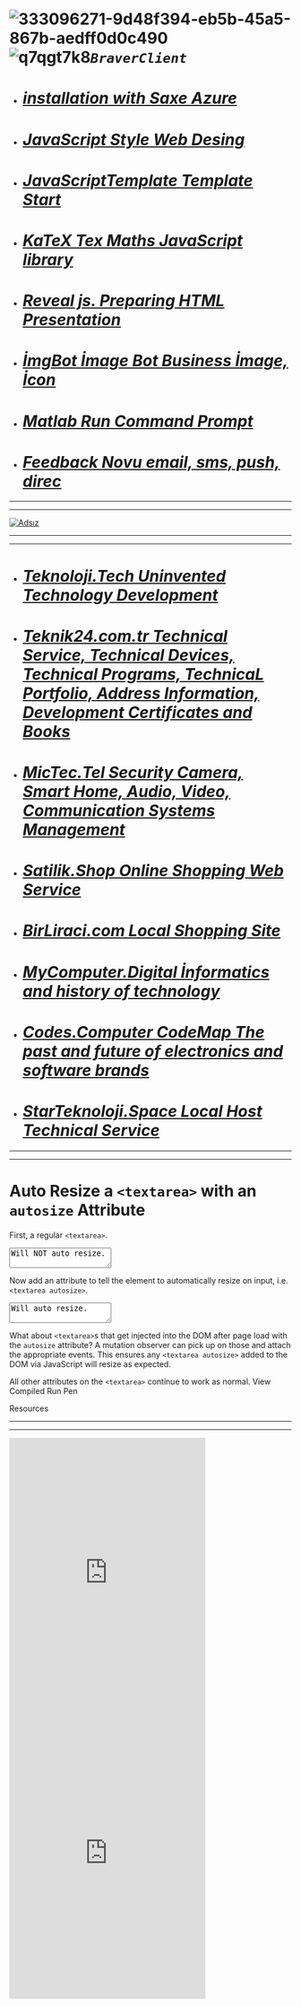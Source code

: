 #  ![333096271-9d48f394-eb5b-45a5-867b-aedff0d0c490](https://github.com/BraverClient/HelloWorld/assets/93947784/f9ab041a-8917-4ff6-8b3e-fca7c08d6f16)![q7qgt7k8](https://github.com/user-attachments/assets/fcd1b23e-ecb4-474e-8c35-4285f1b6f7f5)***`BraverClient`***

- # ***[installation with Saxe Azure](https://braverclient.github.io/SaxeAzure/)***
- # ***[JavaScript Style Web Desing](https://braverclient.github.io/standard-16.0.4/)***
- # ***[JavaScriptTemplate Template Start](https://braverclient.github.io/JavaScript/)***
- # ***[KaTeX Tex Maths JavaScript library](https://braverclient.github.io/KaTeX/)***
- # ***[Reveal js. Preparing HTML Presentation](https://braverclient.github.io/reveal.js/)***
- # ***[İmgBot İmage Bot Business İmage, İcon](https://braverclient.github.io/imgBot/)***
- # ***[Matlab Run Command Prompt](https://braverclient.github.io/run-command/)***
- # ***[Feedback Novu  email, sms, push, direc](https://braverclient.github.io/novu/)***
-------------------------------------------------------------------------------------------------------------------------------------------------------------------------
----------
[![Adsız](https://github.com/user-attachments/assets/98b5bc0a-c5ae-403c-8f48-b9b72bb623d1)](https://starteknoloji.space)

-------------------------------------------------------------------------------------------------------------------------------------------------------------------------
----------
- # ***[Teknoloji.Tech Uninvented Technology Development](https://teknoloji.tech)***
- # ***[Teknik24.com.tr Technical Service, Technical Devices, Technical Programs, TechnicaL Portfolio, Address Information, Development Certificates and Books](http://teknik24.com.tr)***
- # ***[MicTec.Tel Security Camera, Smart Home, Audio, Video, Communication Systems Management](https://mictec.tel)***
- # ***[Satilik.Shop Online Shopping Web Service](https://satilik.shop)***
- # ***[BirLiraci.com Local Shopping Site](https://birliraci.com)***
- # ***[MyComputer.Digital İnformatics and history of technology](https://mycomputer.digital/Fast-pages/)***
- # ***[Codes.Computer CodeMap The past and future of electronics and software brands](https://braverclient.github.io/Kod-Dosyalari/)***
- # ***[StarTeknoloji.Space Local Host Technical Service](https://v07n095z-4000.euw.devtunnels.ms)***
-------------------------------------------------------------------------------------------------------------------------------------------------------------------------
----------

# Auto Resize a `<textarea>` with an `autosize` Attribute

First, a regular `<textarea>`.

<textarea>Will NOT auto resize.</textarea>

Now add an attribute to tell the element to automatically resize on input, i.e. `<textarea autosize>`.

<textarea autosize>Will auto resize.</textarea>

What about `<textarea>`s that get injected into the DOM after page load with the `autosize` attribute? A mutation observer can pick up on those and attach the appropriate events. This ensures any `<textarea autosize>` added to the DOM via JavaScript will resize as expected.

All other attributes on the `<textarea>` continue to work as normal.
View Compiled
Run Pen


Resources

-------------------------------------------------------------------------------------------------------------------------------------------------------------------------
----------

<iframe src="https://discord.com/widget?id=1007605187197800530&theme=dark" width="350" height="500" allowtransparency="true" frameborder="0" sandbox="allow-popups allow-popups-to-escape-sandbox allow-same-origin allow-scripts"></iframe>
<iframe src="https://discord.com/widget?id=1124268216408096914&theme=dark" width="350" height="500" allowtransparency="true" frameborder="0" sandbox="allow-popups allow-popups-to-escape-sandbox allow-same-origin allow-scripts"></iframe> 


